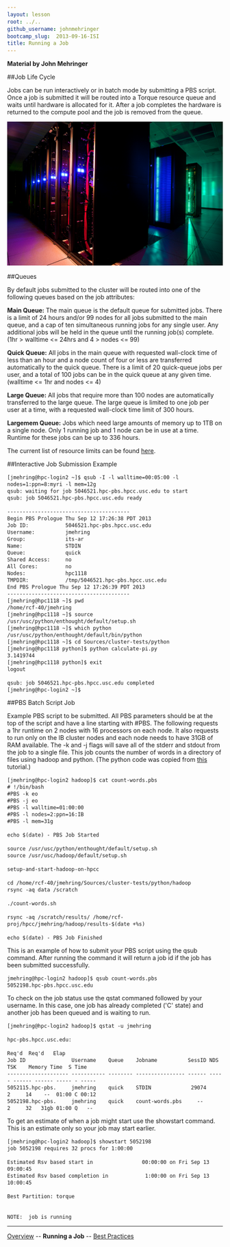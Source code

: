 ```yaml
---
layout: lesson
root: ../..
github_username: johnmehringer
bootcamp_slug:  2013-09-16-ISI
title: Running a Job 
---
```

**Material by John Mehringer**

##Job Life Cycle 

Jobs can be run interactively or in batch mode by submitting a PBS script. Once a job is submitted it will be routed into a Torque resource queue and waits until hardware is allocated for it.  After a job completes the hardware is returned to the compute pool and the job is removed from the queue.

![Linux Cluster Racks](./images/hpcc_racks.jpg )

##Queues 

By default jobs submitted to the cluster will be routed into one of the following queues based on the job attributes:

**Main Queue:** The main queue is the default queue for submitted jobs. There is a limit of 24 hours and/or 99 nodes for all jobs submitted to the main queue, and a cap of ten simultaneous running jobs for any single user.  Any additional jobs will be held in the queue until the running job(s) complete. (1hr > walltime <= 24hrs and 4 > nodes <= 99)

**Quick Queue:** All jobs in the main queue with requested wall-clock time of less than an hour and a node count of four or less are transferred automatically to the quick queue. There is a limit of 20 quick-queue jobs per user, and a total of 100 jobs can be in the quick queue at any given time. (walltime <= 1hr and nodes <= 4) 

**Large Queue:** All jobs that require more than 100 nodes are automatically transferred to the large queue. The large queue is limited to one job per user at a time, with a requested wall-clock time limit of 300 hours.

**Largemem Queue:** Jobs which need large amounts of memory up to 1TB on a single node.  Only 1 running job and 1 node can be in use at a time. Runtime for these jobs can be up to 336 hours.   

The current list of resource limits can be found [here](http://hpcc.usc.edu/support/infrastructure/account-resource-limits/).


##Interactive Job Submission Example

```
[jmehring@hpc-login2 ~]$ qsub -I -l walltime=00:05:00 -l nodes=1:ppn=8:myri -l mem=12g
qsub: waiting for job 5046521.hpc-pbs.hpcc.usc.edu to start
qsub: job 5046521.hpc-pbs.hpcc.usc.edu ready

----------------------------------------
Begin PBS Prologue Thu Sep 12 17:26:38 PDT 2013
Job ID:            5046521.hpc-pbs.hpcc.usc.edu
Username:          jmehring
Group:             its-ar
Name:              STDIN
Queue:             quick
Shared Access:     no
All Cores:         no
Nodes:             hpc1118 
TMPDIR:            /tmp/5046521.hpc-pbs.hpcc.usc.edu
End PBS Prologue Thu Sep 12 17:26:39 PDT 2013
----------------------------------------
[jmehring@hpc1118 ~]$ pwd
/home/rcf-40/jmehring
[jmehring@hpc1118 ~]$ source /usr/usc/python/enthought/default/setup.sh
[jmehring@hpc1118 ~]$ which python 
/usr/usc/python/enthought/default/bin/python
[jmehring@hpc1118 ~]$ cd Sources/cluster-tests/python
[jmehring@hpc1118 python]$ python calculate-pi.py 
3.1419744
[jmehring@hpc1118 python]$ exit
logout

qsub: job 5046521.hpc-pbs.hpcc.usc.edu completed
[jmehring@hpc-login2 ~]$ 
```

##PBS Batch Script Job

Example PBS script to be submitted. All PBS parameters should be at the top of the script and have a line starting with \#PBS.  The following requests a 1hr runtime on 2 nodes with 16 processors on each node.  It also requests to run only on the IB cluster nodes and each node needs to have 31GB of RAM available. The -k and -j flags will save all of the stderr and stdout from the job to a single file. This job counts the number of words in a directory of files using hadoop and python.  (The python code was copied from [this](http://www.michael-noll.com/tutorials/writing-an-hadoop-mapreduce-program-in-python/) tutorial.)

```
[jmehring@hpc-login2 hadoop]$ cat count-words.pbs 
# !/bin/bash
#PBS -k eo
#PBS -j eo
#PBS -l walltime=01:00:00
#PBS -l nodes=2:ppn=16:IB
#PBS -l mem=31g

echo $(date) - PBS Job Started

source /usr/usc/python/enthought/default/setup.sh
source /usr/usc/hadoop/default/setup.sh

setup-and-start-hadoop-on-hpcc

cd /home/rcf-40/jmehring/Sources/cluster-tests/python/hadoop 
rsync -aq data /scratch

./count-words.sh

rsync -aq /scratch/results/ /home/rcf-proj/hpcc/jmehring/hadoop/results-$(date +%s)

echo $(date) - PBS Job Finished
```

This is an example of how to submit your PBS script using the qsub command. After running the command it will return a job id if the job has been submitted successfully.


```
jmehring@hpc-login2 hadoop]$ qsub count-words.pbs 
5052198.hpc-pbs.hpcc.usc.edu
```

To check on the job status use the qstat commaned followed by your username. In this case, one job has already completed ('C' state) and another job has been queued and is waiting to run.

```
[jmehring@hpc-login2 hadoop]$ qstat -u jmehring

hpc-pbs.hpcc.usc.edu: 
                                                                         Req'd  Req'd   Elap
Job ID               Username    Queue    Jobname          SessID NDS   TSK    Memory Time  S Time
-------------------- ----------- -------- ---------------- ------ ----- ------ ------ ----- - -----
5052115.hpc-pbs.     jmehring    quick    STDIN             29074     2     14    --  01:00 C 00:12
5052198.hpc-pbs.     jmehring    quick    count-words.pbs     --      2     32   31gb 01:00 Q   -- 
```

To get an estimate of when a job might start use the showstart command.  This is an estimate only so your job may start earlier.

```
[jmehring@hpc-login2 hadoop]$ showstart 5052198
job 5052198 requires 32 procs for 1:00:00

Estimated Rsv based start in                00:00:00 on Fri Sep 13 09:00:45
Estimated Rsv based completion in            1:00:00 on Fri Sep 13 10:00:45

Best Partition: torque


NOTE:  job is running
```

---
[Overview](overview.html) -- **Running a Job** -- [Best Practices](best-practices.html)

